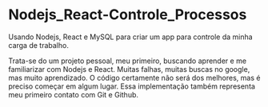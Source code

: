 # Nodejs_React-Controle_Processos
Usando Nodejs, React e MySQL para criar um app para controle da minha carga de trabalho.

Trata-se do um projeto pessoal, meu primeiro, buscando aprender e me familiarizar com Nodejs e React. 
Muitas falhas, muitas buscas no google, mas muito aprendizado. O código certamente não será dos melhores, mas é preciso começar em algum lugar.
Essa implementação também representa meu primeiro contato com Git e Github.
